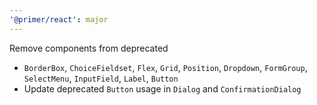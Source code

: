 ```yaml
---
'@primer/react': major
---
```


Remove components from deprecated
- `BorderBox`, `ChoiceFieldset`, `Flex`, `Grid`, `Position`, `Dropdown`, `FormGroup`, `SelectMenu`, `InputField`, `Label`, `Button`
- Update deprecated `Button` usage in `Dialog` and `ConfirmationDialog`
